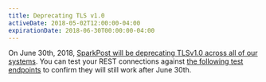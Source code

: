 ```yaml
---
title: Deprecating TLS v1.0
activeDate: 2018-05-02T12:00:00-04:00
expirationDate: 2018-06-30T00:00:00-04:00
---
```


On June 30th, 2018, [SparkPost will be deprecating TLSv1.0 across all of our systems](https://www.sparkpost.com/blog/tls-v1-0-deprecation). You can test your REST connections against [the following test endpoints](https://www.sparkpost.com/docs/tech-resources/tlsv1-0-test-hostname/) to confirm they will still work after June 30th.
